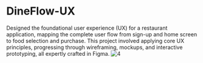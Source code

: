# DineFlow-UX
Designed the foundational user experience (UX) for a restaurant application, mapping the complete user flow from sign-up and home screen to food selection and purchase. This project involved applying core UX principles, progressing through wireframing, mockups, and interactive prototyping, all expertly crafted in Figma.
![4](https://github.com/user-attachments/assets/3026de63-ce2d-4dbd-84e0-c2350b49406b)
